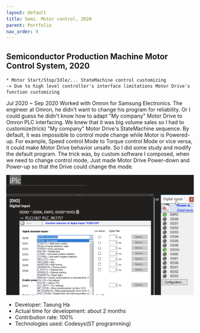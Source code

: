 ```yaml
---
layout: default
title: Semi. Motor control, 2020
parent: Portfolio
nav_order: 9
---
```



## Semiconductor Production Machine Motor Control System, 2020 
    * Motor Start/Stop/Idle/... StateMachine control customizing
    -> Due to high level controller's interface limitations Motor Drive's function customizing

Jul 2020 ~ Sep 2020
Worked with Omron for Samsung Electronics. The engineer at Omron, he didn't want to change his program for reliability. Or I could guess he didn't know how to adapt "My company" Motor Drive to Omron PLC interfacing. We knew that it was big volume sales so I had to customize(trick) "My company" Motor Drive's StateMachine sequence.
By default, it was impossible to control mode change while Motor is Powered-up. For example, Speed control Mode to Torque control Mode or vice versa, it could make Motor Drive behavior unsafe. So I did some study and modify the default program. The trick was, by custom software I composed, when we need to change control mode, Just made Motor Drive Power-down and Power-up so that the Drive could change the mode.

![sample img](/assets/images/portfolio-2020-samsung-semicond.png)

- Developer: Taeung Ha
- Actual time for development: about 2 months
- Contribution rate: 100%
- Technologies used: Codesys(ST programming)